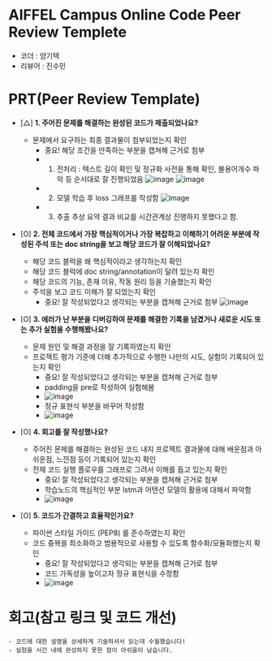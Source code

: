 # AIFFEL Campus Online Code Peer Review Templete
- 코더 : 양기택
- 리뷰어 : 진수민


# PRT(Peer Review Template)
- [△]  **1. 주어진 문제를 해결하는 완성된 코드가 제출되었나요?**
    - 문제에서 요구하는 최종 결과물이 첨부되었는지 확인
        - 중요! 해당 조건을 만족하는 부분을 캡쳐해 근거로 첨부
        - 1. 전처리 : 텍스트 길이 확인 및 정규화 사전을 통해 확인, 불용어개수 파악 등 순서대로 잘 진행되었음
             ![image](https://github.com/user-attachments/assets/88667c2a-f9a6-40a4-bf2e-8f4fc2bc9577)
             ![image](https://github.com/user-attachments/assets/53808ab3-5087-4a10-bf4f-49b0127f97d6)
        - 2. 모델 학습 후 loss 그래프를 작성함
             ![image](https://github.com/user-attachments/assets/2f6df7b9-a8d8-4ce8-a63d-83b9a811d270)
        - 3. 추출 추상 요약 결과 비교를 시간관계상 진행하지 못했다고 함.


    
- [O]  **2. 전체 코드에서 가장 핵심적이거나 가장 복잡하고 이해하기 어려운 부분에 작성된 
주석 또는 doc string을 보고 해당 코드가 잘 이해되었나요?**
    - 해당 코드 블럭을 왜 핵심적이라고 생각하는지 확인
    - 해당 코드 블럭에 doc string/annotation이 달려 있는지 확인
    - 해당 코드의 기능, 존재 이유, 작동 원리 등을 기술했는지 확인
    - 주석을 보고 코드 이해가 잘 되었는지 확인
        - 중요! 잘 작성되었다고 생각되는 부분을 캡쳐해 근거로 첨부
        ![image](https://github.com/user-attachments/assets/b4400bf3-5ab0-40e8-96e1-6c288b4662c6)

    

        
- [O]  **3. 에러가 난 부분을 디버깅하여 문제를 해결한 기록을 남겼거나
새로운 시도 또는 추가 실험을 수행해봤나요?**
    - 문제 원인 및 해결 과정을 잘 기록하였는지 확인
    - 프로젝트 평가 기준에 더해 추가적으로 수행한 나만의 시도, 
    실험이 기록되어 있는지 확인
        - 중요! 잘 작성되었다고 생각되는 부분을 캡쳐해 근거로 첨부
        - padding을 pre로 작성하여 실험해봄
        - ![image](https://github.com/user-attachments/assets/64f7cf09-9226-48b3-adff-c784d26bef52)
        - 정규 표현식 부분을 바꾸어 작성함
        - ![image](https://github.com/user-attachments/assets/61bcd1bd-0c0b-4681-b1d0-c2cfd0a04fe4)



        
- [O]  **4. 회고를 잘 작성했나요?**
    - 주어진 문제를 해결하는 완성된 코드 내지 프로젝트 결과물에 대해
    배운점과 아쉬운점, 느낀점 등이 기록되어 있는지 확인
    - 전체 코드 실행 플로우를 그래프로 그려서 이해를 돕고 있는지 확인
        - 중요! 잘 작성되었다고 생각되는 부분을 캡쳐해 근거로 첨부
        - 학습노드의 핵심적인 부분 lstm과 어텐션 모델의 활용에 대해서 파악함
        - ![image](https://github.com/user-attachments/assets/56312f4b-b3ba-4326-88b8-0a709b73cf57)

        
- [O]  **5. 코드가 간결하고 효율적인가요?**
    - 파이썬 스타일 가이드 (PEP8) 를 준수하였는지 확인
    - 코드 중복을 최소화하고 범용적으로 사용할 수 있도록 함수화/모듈화했는지 확인
        - 중요! 잘 작성되었다고 생각되는 부분을 캡쳐해 근거로 첨부
        - 코드 가독성을 높이고자 정규 표현식을 수정함
        - ![image](https://github.com/user-attachments/assets/3c2dc377-acd0-433c-bbcd-aed4adffdb29)



# 회고(참고 링크 및 코드 개선)
```
- 코드에 대한 설명을 상세하게 기술하셔서 읽는데 수월했습니다!
- 실험을 시간 내에 완성하지 못한 점이 아쉬움이 남습니다.
```
